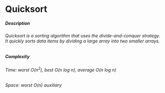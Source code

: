 # Quicksort

##### Description
###### Quicksort is a sorting algorithm that uses the divide-and-conquer strategy. It quickly sorts data items by dividing a large array into two smaller arrays.

##### Complexity
###### Time: worst _O_(_n_<sup>2</sup>), best _O_(_n log n_), average _O_(_n log n_)
###### Space: worst _O_(_n_) auxiliary
